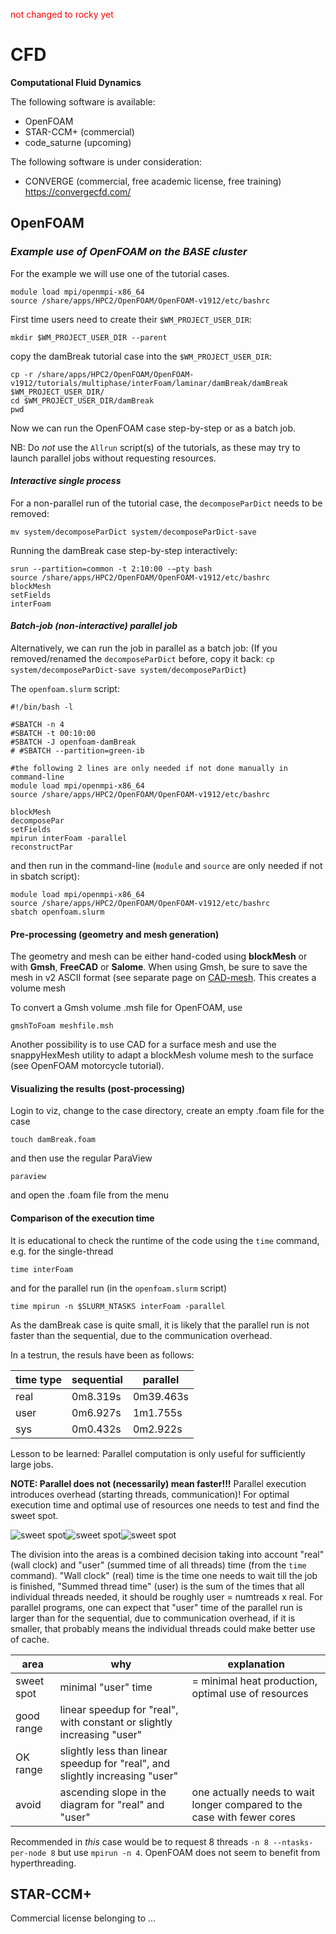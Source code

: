 <span style="color:red">not changed to rocky yet</span>

# CFD

**Computational Fluid Dynamics**

The following software is available:

- OpenFOAM
- STAR-CCM+ (commercial)
- code_saturne (upcoming)


The following software is under consideration:

- CONVERGE (commercial, free academic license, free training) https://convergecfd.com/




## OpenFOAM

### _Example use of OpenFOAM on the BASE cluster_

For the example we will use one of the tutorial cases.

    module load mpi/openmpi-x86_64
    source /share/apps/HPC2/OpenFOAM/OpenFOAM-v1912/etc/bashrc

First time users need to create their `$WM_PROJECT_USER_DIR`:

    mkdir $WM_PROJECT_USER_DIR --parent

copy the damBreak tutorial case into the `$WM_PROJECT_USER_DIR`:

    cp -r /share/apps/HPC2/OpenFOAM/OpenFOAM-v1912/tutorials/multiphase/interFoam/laminar/damBreak/damBreak $WM_PROJECT_USER_DIR/
    cd $WM_PROJECT_USER_DIR/damBreak
    pwd

Now we can run the OpenFOAM case step-by-step or as a batch job.

NB: Do *not* use the `Allrun` script(s) of the tutorials, as these may try to launch parallel jobs without requesting resources.



#### _Interactive single process_

For a non-parallel run of the tutorial case, the `decomposeParDict` needs to be removed:

    mv system/decomposeParDict system/decomposeParDict-save

Running the damBreak case step-by-step interactively:

    srun --partition=common -t 2:10:00 -−pty bash 
    source /share/apps/HPC2/OpenFOAM/OpenFOAM-v1912/etc/bashrc
    blockMesh
    setFields
    interFoam



#### _Batch-job (non-interactive) parallel job_

Alternatively, we can run the job in parallel as a batch job:
(If you removed/renamed the `decomposeParDict` before, copy  it back: `cp system/decomposeParDict-save system/decomposeParDict`)

The `openfoam.slurm` script:

    #!/bin/bash -l
    
    #SBATCH -n 4
    #SBATCH -t 00:10:00  
    #SBATCH -J openfoam-damBreak
    # #SBATCH --partition=green-ib
    
    #the following 2 lines are only needed if not done manually in command-line
    module load mpi/openmpi-x86_64
    source /share/apps/HPC2/OpenFOAM/OpenFOAM-v1912/etc/bashrc
    
    blockMesh
    decomposePar
    setFields
    mpirun interFoam -parallel
    reconstructPar

and then run in the command-line (`module` and `source` are only needed if not in sbatch script):

    module load mpi/openmpi-x86_64
    source /share/apps/HPC2/OpenFOAM/OpenFOAM-v1912/etc/bashrc
    sbatch openfoam.slurm


#### Pre-processing (geometry and mesh generation)

The geometry and mesh can be either hand-coded using **blockMesh** or with **Gmsh**, **FreeCAD** or **Salome**. When using Gmsh, be sure to save the mesh in v2 ASCII format (see separate page on [CAD-mesh](cad-mesh.md). This creates a volume mesh

To convert a Gmsh volume .msh file for OpenFOAM, use

    gmshToFoam meshfile.msh

Another possibility is to use CAD for a surface mesh and use the snappyHexMesh utility to adapt a blockMesh volume mesh to the surface (see OpenFOAM motorcycle tutorial).



#### Visualizing the results (post-processing)

Login to viz, change to the case directory, create an empty .foam file for the case

    touch damBreak.foam

and then use the regular ParaView 

    paraview

and open the .foam file from the menu




#### Comparison of the execution time

It is educational to check the runtime of the code using the `time` command, e.g. for the single-thread

    time interFoam

and for the parallel run (in the `openfoam.slurm` script)

    time mpirun -n $SLURM_NTASKS interFoam -parallel

As the damBreak case is quite small, it is likely that the parallel run is not faster than the sequential, due to the communication overhead.

In a testrun, the resuls have been as follows:

| time type | sequential | parallel  |
|-----------|------------|-----------|
| real      |  0m8.319s  | 0m39.463s |
| user      |  0m6.927s  | 1m1.755s  |
| sys       |  0m0.432s  | 0m2.922s  |


Lesson to be learned: Parallel computation is only useful for sufficiently large jobs.



**NOTE: Parallel does not (necessarily) mean faster!!!** Parallel execution introduces overhead (starting threads, communication)! For optimal execution time and optimal use of resources one needs to test and find the sweet spot.

![sweet spot](of-timing.png)![sweet spot](of-timing2.png)![sweet spot](of-timing4.png)

The division into the areas is a combined decision taking into account "real" (wall clock) and "user" (summed time of all threads) time (from the `time` command). "Wall clock" (real) time is the time one needs to wait till the job is finished, "Summed thread time" (user) is the sum of the times that all individual threads needed, it should be roughly user = numtreads x real. For parallel programs, one can expect that "user" time of the parallel run is larger than for the sequential, due to communication overhead, if it is smaller, that probably means the individual threads could make better use of cache.

| area | why | explanation |
|-----------|------------|-----------|
| sweet spot | minimal "user" time | = minimal heat production, optimal use of resources |
| good range | linear speedup for "real", with constant or slightly increasing "user" | |
| OK range | slightly less than linear speedup for "real", and slightly increasing "user" | |
| avoid | ascending slope in the diagram for "real" and "user" | one actually needs to wait longer compared to the case with fewer cores |


Recommended in *this* case would be to request 8 threads `-n 8 --ntasks-per-node 8` but use `mpirun -n 4`. OpenFOAM does not seem to benefit from hyperthreading.


## STAR-CCM+

Commercial license belonging to ...

